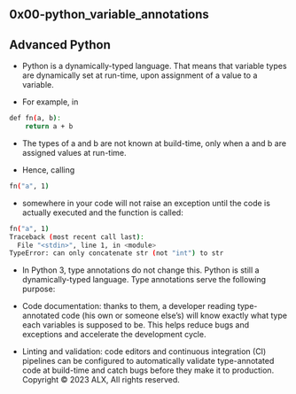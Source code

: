 ## 0x00-python_variable_annotations

## Advanced Python

- Python is a dynamically-typed language. That means that variable types are dynamically set at run-time, upon assignment of a value to a variable.

- For example, in

```bash
def fn(a, b):
    return a + b
```

- The types of a and b are not known at build-time, only when a and b are assigned values at run-time.

- Hence, calling

```bash
fn("a", 1)
```

- somewhere in your code will not raise an exception until the code is actually executed and the function is called:

```bash
fn("a", 1)
Traceback (most recent call last):
  File "<stdin>", line 1, in <module>
TypeError: can only concatenate str (not "int") to str
```

- In Python 3, type annotations do not change this. Python is still a dynamically-typed language. Type annotations serve the following purpose:

- Code documentation: thanks to them, a developer reading type-annotated code (his own or someone else’s) will know exactly what type each variables is supposed to be. This helps reduce bugs and exceptions and accelerate the development cycle.

- Linting and validation: code editors and continuous integration (CI) pipelines can be configured to automatically validate type-annotated code at build-time and catch bugs before they make it to production.
Copyright © 2023 ALX, All rights reserved.